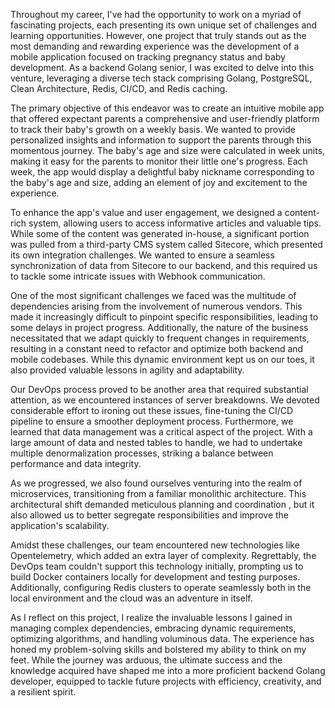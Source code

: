 Throughout my career, I've had the opportunity to work on a myriad of fascinating projects, each presenting its own unique set of challenges and learning opportunities.
However, one project that truly stands out as the most demanding and rewarding experience was the development of a mobile application focused on tracking pregnancy status and baby development. As a backend Golang senior, 
I was excited to delve into this venture, leveraging a diverse tech stack comprising
Golang, PostgreSQL, Clean Architecture, Redis, CI/CD, and Redis caching.

The primary objective of this endeavor was to create an intuitive mobile app that 
offered expectant parents a comprehensive and user-friendly platform to track their 
baby's growth on a weekly basis. We wanted to provide personalized insights and information
to support the parents through this momentous journey. The baby's age and size were 
calculated in week units, making it easy for the parents to monitor their little one's progress. 
Each week, the app would display a delightful baby nickname corresponding to the baby's age and size,
adding an element of joy and excitement to the experience.

To enhance the app's value and user engagement,
we designed a content-rich system, allowing users to access informative articles
and valuable tips. While some of the content was generated in-house, a significant 
portion was pulled from a third-party CMS system called Sitecore, which presented its own
integration challenges. We wanted to ensure a seamless synchronization of data from Sitecore
to our backend, and this required us to tackle some intricate issues with Webhook communication.

One of the most significant challenges we faced was the multitude of 
dependencies arising from the involvement of numerous vendors. 
This made it increasingly difficult to pinpoint specific responsibilities,
leading to some delays in project progress. Additionally, 
the nature of the business necessitated 
that we adapt quickly to frequent changes in requirements, 
resulting in a constant need to refactor and optimize both backend and mobile codebases.
While this dynamic environment kept us on our toes, 
it also provided valuable lessons in agility and adaptability.

Our DevOps process proved to be another area that required substantial attention,
as we encountered instances of server breakdowns.
We devoted considerable effort to ironing out these issues,
fine-tuning the CI/CD pipeline to ensure a smoother deployment process.
Furthermore, we learned that data management was a critical aspect of the project.
With a large amount of data and nested tables to handle, we had to undertake multiple 
denormalization processes, striking a balance between performance and data integrity.

As we progressed, we also found ourselves venturing into the realm of microservices,
transitioning from a familiar monolithic architecture. 
This architectural shift demanded meticulous planning and coordination
, but it also allowed us to better segregate responsibilities and improve the application's 
scalability.

Amidst these challenges, our team encountered new technologies 
like Opentelemetry, which added an extra layer of complexity. Regrettably,
the DevOps team couldn't support this technology initially, prompting us to build Docker
containers locally for development and testing purposes. Additionally, configuring Redis
clusters to operate seamlessly both in the local environment and the cloud was an adventure
in itself.

As I reflect on this project, I realize the invaluable lessons 
I gained in managing complex dependencies, embracing dynamic requirements, 
optimizing algorithms, and handling voluminous data. The experience has honed 
my problem-solving skills and bolstered my ability to think on my feet. While the
journey was arduous, the ultimate success and the knowledge acquired have shaped me 
into a more proficient backend Golang developer, equipped to tackle future projects 
with efficiency, creativity, and a resilient spirit.
